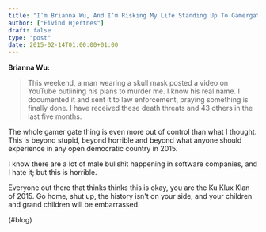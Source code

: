 ```yaml
---
title: "I’m Brianna Wu, And I’m Risking My Life Standing Up To Gamergate"
author: ["Eivind Hjertnes"]
draft: false
type: "post"
date: 2015-02-14T01:00:00+01:00
---
```


**Brianna Wu:**

> This weekend, a man wearing a skull mask posted a video on YouTube
> outlining his plans to murder me. I know his real name. I documented
> it and sent it to law enforcement, praying something is finally done.
> I have received these death threats and 43 others in the last five
> months.

The whole gamer gate thing is even more out of control than what I
thought. This is beyond stupid, beyond horrible and beyond what anyone
should experience in any open democratic country in 2015.

I know there are a lot of male bullshit happening in software companies,
and I hate it; but this is horrible.

Everyone out there that thinks thinks this is okay, you are the Ku Klux
Klan of 2015. Go home, shut up, the history isn't on your side, and your
children and grand children will be embarrassed.

(#blog)
